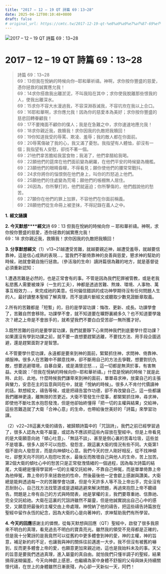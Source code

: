 ```yaml
---
title: "2017 – 12 – 19 QT 詩篇 69：13~28"
date: 2025-04-12T00:10:48+0800
draft: false
# original_url: https://cmtc.tw/2017-12-19-qt-%e8%a9%a9%e7%af%87-69%ef%bc%9a1328
---
```


![2017 – 12 – 19 QT 詩篇 69：13\~28](/images/qt.jpg   "2017 – 12 – 19 QT 詩篇 69：13\~28")

# 2017 – 12 – 19 QT 詩篇 69：13\~28

> 詩篇 69：13\~28  
> 69：13但我在悅納的時候向你─耶和華祈禱。神啊，求你按你豐盛的慈愛，憑你拯救的誠實應允我！  
> 69：14求你搭救我出離淤泥，不叫我陷在其中；求你使我脫離那些恨我的人，使我出離深水。  
> 69：15求你不容大水漫過我，不容深淵吞滅我，不容坑坎在我以上合口。  
> 69：16耶和華啊，求你應允我！因為你的慈愛本為美好；求你按你豐盛的慈悲回轉眷顧我！  
> 69：17不要掩面不顧你的僕人；我是在急難之中，求你速速地應允我！  
> 69：18求你親近我，救贖我！求你因我的仇敵把我贖回！  
> 69：19你知道我受的辱罵、欺凌、羞辱；我的敵人都在你面前。  
> 69：20辱罵傷破了我的心，我又滿了憂愁。我指望有人體恤，卻沒有一個；我指望有人安慰，卻找不著一個。  
> 69：21他們拿苦膽給我當食物；我渴了，他們拿醋給我喝。  
> 69：22願他們的筵席在他們面前變為網羅，在他們平安的時候變為機檻。  
> 69：23願他們的眼睛昏矇，不得看見；願你使他們的腰常常戰抖。  
> 69：24求你將你的惱恨倒在他們身上，叫你的烈怒追上他們。  
> 69：25願他們的住處變為荒場；願他們的帳棚無人居住。  
> 69：26因為，你所擊打的，他們就逼迫；你所擊傷的，他們戲說他的愁苦。  
> 69：27願你在他們的罪上加罪，不容他們在你面前稱義。  
> 69：28願他們從生命冊上被塗抹，不得記錄在義人之中。

**1.** **經文誦讀**

**2. 今天默想****經文**詩 69：13 但我在悅納的時候向你 ─ 耶和華祈禱。神啊，求你按你豐盛的慈愛，憑你拯救的誠實應允我！  
69：18 求你親近我，救贖我！求你因我的仇敵把我贖回！

**3. 分享默想經文**（1）v13\~21越遭受苦難，就越要親近神，越遭受羞辱，就越要信靠神，這是信心成熟的表現…，當我們不斷倚靠神的良善與慈愛，懇求神的幫助的時候，祂就會親自施行拯救。（參活潑的生命）讀詩篇很為難的地方，就是基督徒必須重新認知：

1.遭遇苦難是必然的，也是正常會有的事。不管是因為我們犯罪被管教，或是老我私慾舊人需要被煉淨（一生的工夫），神都是透過苦難、熬煉、環境、人事物、萬事互相效力…，來完成祂的美意。任何偏信錯誤的成功神學期待沒有任何問題人生的人，最好讀整本聖經了解真理，而不是讀片斷經文或聽取少數見證斷章取義。

2.所有的苦難都是「短暫」的，目的是學習功課：悔改、更新、成長。功課學會了，苦難自然會移除。功課學不會，就不知道要在曠野裏繞多久？也不知道要學幾次？總之上帝是不會放手的，就希望我們不要白白受苦卻一無所獲才好。

3.既然苦難的目的是要學習功課，我們就要靜下心來問神我們到底要學什麼功課？如果還沒有學到功課之前，就不要一直想要趕緊逃離，不要找方法、用手段企圖逃避，還是趕緊面對才是智慧。

4.不管要學什麼功課，永遠都是要來到神的面前，緊緊抓住神，求問神、倚靠神、順服神。很多人在苦難中不願意找神，卻不斷用自己的方法去爭戰，想要對抗仇敵，想要逃避環境，自暴自棄，或是滿懷忿怒…，這一切都是無濟於事，有害無益。大衛說：「但我在悅納的時候向你─耶和華祈禱。」什麼是悅納的時候？就是此時、此刻、此地。什麼時候我們謙卑來到神的面前，單單尋求神，放棄自己的主張與蠻力，安息在主的旨意與同在中，就是「悅納的時候」。很多人不肯付代價讀神的話，默想經文，禱告等候，或是把禱告當作功德，卻不肯改變自己，這一些都讓我們離神更遠，離無限的苦更近。大衛不管發生什麼事，都緊緊抓住神，尋求神，即使他不斷吐苦水抱怨發洩，但是他卻始終懂得「把一切的主權與結果」交給神，這些苦難造就了大衛「合神心意」的生命，也帶給後世美好的「詩篇」來學習功課。

（2）v22\~28這裏大衛的禱告，被歸類詩篇中的「咒詛詩」，我們之前已經學習過了，很多人認為大衛不屬靈，或認為不應該把這些內容放在聖經中。但是上帝看見的是大衛願意向祂「傾心吐意」、「無話不談」、甚至是倒心裏的苦毒垃圾，這些並不是壞事。很多人說不可以抱怨、發怨言，跟這裏大衛的情況有些不同。大衛第1個不是向人發怨言，而是向神傾吐心意。我們今天的世人剛好相反，從不找神傾吐，卻整天向不同的人抱怨吐苦水，最後反而敗壞自己與他人的生命，苦上加苦。第2個大衛的傾吐心中的愁苦只是正常發洩情緒的一個過程，因為每次詩篇的結尾，大衛總是懂得學習將一切的主權交託給神，不靠自己伸冤，而是單單倚靠上帝為他伸冤，靠上帝的手來拯救他的性命，然後最後他一定會獻上感謝與讚美。大衛總是能夠透過每一次的苦難學會功課，但是今天許多人等不及上帝出手，完全沒有忍耐耐心，自己找方法找管道或是退縮逃避來解決問題，再過來抱怨上帝不聽禱告。問題是上帝有自己的方式與時間表，祂是掌權的主，我們要尊重祂、信靠祂、完全交託給祂。大衛在這裏的咒詛詩雖然不屬靈，但是他誠實說出自己心中的感受，又願意把最後的主權交由上帝處理。神悅納了他的禱告，把這些禱告詩篇放在聖經中留作永恆的紀念，因為大衛的心是向著神的，求神幫助我們有所學習。

**4. 今天的回應**感謝主的憐憫，從每天默想與回應（QT）聖經中，啟發了很多我原來不明白的真理，看見過去不明白的寶貴亮光。雖然我的領受不見得都是正確的，但是我十分驚訝的是我竟然可以從舊約中更多體會到神的愛，神的主權，神的旨意，補足新約的不足，也讓我與神的關係往前邁進一大步。我不但沒有被舊約嚇到，反而更多體會上帝的愛，也願意更加來親近祂，這也是我始料未及的事。天父的旨意是要我們透過真理，進入屬靈的真自由。就怕我們只懂半調子的聖經，結果搞得迷糊偏差。今天向神獻上感恩，也繼續為家中身體不舒服的父母與妹夫持續關懷代禱，在世上的身體雖然日漸衰殘，內心卻一天新似一天，阿們！